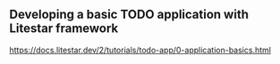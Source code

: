 ## Developing a basic TODO application with Litestar framework
https://docs.litestar.dev/2/tutorials/todo-app/0-application-basics.html
